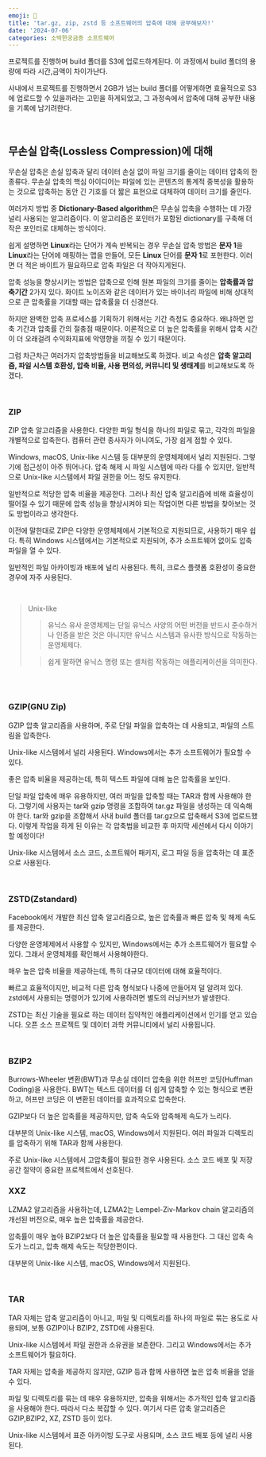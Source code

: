 ```yaml
---
emoji: 🦵
title: 'tar.gz, zip, zstd 등 소프트웨어의 압축에 대해 공부해보자!'
date: '2024-07-06'
categories: 소박한궁금증 소프트웨어
---
```


프로젝트를 진행하며 build 폴더를 S3에 업로드하게된다. 이 과정에서 build 폴더의 용량에 따라 시간,금액이 차이가난다.

사내에서 프로젝트를 진행하면서 2GB가 넘는 build 폴더를 어떻게하면 효율적으로 S3에 업로드할 수 있을까라는 고민을 하게되었고, 그 과정속에서 압축에 대해 공부한 내용을 기록에 남기려한다.

<br>

## 무손실 압축(Lossless Compression)에 대해

무손실 압축은 손실 압축과 달리 데이터 손실 없이 파일 크기를 줄이는 데이터 압축의 한 종류다. 무손실 압축의 핵심 아이디어는 파일에 있는 콘텐츠의 통계적 중복성을 활용하는 것으로 압축하는 동안 긴 기호를 더 짧은 표현으로 대체하여 데이터 크기를 줄인다.

여러가지 방법 중 **Dictionary-Based algorithm**은 무손실 압축을 수행하는 데 가장 널리 사용되는 알고리즘이다. 이 알고리즘은 포인터가 포함된 dictionary를 구축해 더 작은 포인터로 대체하는 방식이다.

쉽게 설명하면 **Linux**라는 단어가 계속 반복되는 경우 무손실 압축 방법은 **문자 1**을 **Linux**라는 단어에 매핑하는 맵을 만들어, 모든 **Linux** 단어를 **문자 1**로 포현한다. 이러면 더 적은 바이트가 필요하므로 압축 파일은 더 작아지게된다.

압축 성능을 향상시키는 방법은 압축으로 인해 원본 파일의 크기를 줄이는 **압축률과 압축기간** 2가지 있다. 화이트 노이즈와 같은 데이터가 있는 바이너리 파일에 비해 상대적으로 큰 압축률을 기대할 때는 압축률을 더 신경쓴다.

하지만 완벽한 압축 프로세스를 기획하기 위해서는 기간 측정도 중요하다. 왜냐하면 압축 기간과 압축률 간의 절충점 때문이다. 이론적으로 더 높은 압축률을 위해서 압축 시간이 더 오래걸려 수익화지표에 악영향을 끼칠 수 있기 때문이다.

그럼 차근차근 여러가지 압축방법들을 비교해보도록 하겠다. 비교 속성은 **압축 알고리즘, 파일 시스템 호환성, 압축 비율, 사용 편의성, 커뮤니티 및 생태계**를 비교해보도록 하겠다.

<br>

### ZIP

ZIP 압축 알고리즘을 사용한다. 다양한 파일 형식을 하나의 파일로 묶고, 각각의 파일을 개별적으로 압축한다. 컴퓨터 관련 종사자가 아니여도, 가장 쉽게 접할 수 있다.

Windows, macOS, Unix-like 시스템 등 대부분의 운영체제에서 널리 지원된다. 그렇기에 접근성이 아주 뛰어나다. 압축 해제 시 파일 시스템에 따라 다를 수 있지만, 일반적으로 Unix-like 시스템에서 파일 권한을 어느 정도 유지한다.

일반적으로 적당한 압축 비율을 제공한다. 그러나 최신 압축 알고리즘에 비해 효율성이 떨어질 수 있기 때문에 압축 성능을 향상시켜야 되는 작업이면 다른 방법을 찾아보는 것도 방법이라고 생각한다.

이전에 말한대로 ZIP은 다양한 운영체제에서 기본적으로 지원되므로, 사용하기 매우 쉽다. 특히 Windows 시스템에서는 기본적으로 지원되어, 추가 소프트웨어 없이도 압축 파일을 열 수 있다.

일반적인 파일 아카이빙과 배포에 널리 사용된다. 특히, 크로스 플랫폼 호환성이 중요한 경우에 자주 사용된다.

<br>

> Unix-like
>
> > 유닉스 유사 운영체제는 단일 유닉스 사양의 어떤 버전을 반드시 준수하거나 인증을 받은 것은 아니지만 유닉스 시스템과 유사한 방식으로 작동하는 운영체제다.
>
> > 쉽게 말하면 유닉스 명령 또는 셸처럼 작동하는 애플리케이션을 의미한다.

<br>

<br>

### GZIP(GNU Zip)

GZIP 압축 알고리즘을 사용하며, 주로 단일 파일을 압축하는 데 사용되고, 파일의 스트림을 압축한다.

Unix-like 시스템에서 널리 사용된다. Windows에서는 추가 소프트웨어가 필요할 수 있다.

좋은 압축 비율을 제공하는데, 특히 텍스트 파일에 대해 높은 압축률을 보인다.

단일 파일 압축에 매우 유용하지만, 여러 파일을 압축할 때는 TAR과 함께 사용해야 한다. 그렇기에 사용자는 tar와 gzip 명령을 조합하여 tar.gz 파일을 생성하는 데 익숙해야 한다. tar와 gzip을 조합해서 사내 build 폴더를 tar.gz으로 압축해서 S3에 업로드했다. 이렇게 작업을 하게 된 이유는 각 압축법을 비교한 후 마지막 세션에서 다시 이야기 할 예정이다!

Unix-like 시스템에서 소스 코드, 소프트웨어 패키지, 로그 파일 등을 압축하는 데 표준으로 사용된다.

<br>

### ZSTD(Zstandard)

Facebook에서 개발한 최신 압축 알고리즘으로, 높은 압축률과 빠른 압축 및 해제 속도를 제공한다.

다양한 운영체제에서 사용할 수 있지만, Windows에서는 추가 소프트웨어가 필요할 수 있다. 그래서 운영체제를 확인해서 사용해야한다.

매우 높은 압축 비율을 제공하는데, 특히 대규모 데이터에 대해 효율적이다.

빠르고 효율적이지만, 비교적 다른 압축 형식보다 나중에 만들어져 덜 알려져 있다. zstd에서 사용되는 명령어가 있기에 사용하려면 별도의 러닝커브가 발생한다.

ZSTD는 최신 기술을 필요로 하는 데이터 집약적인 애플리케이션에서 인기를 얻고 있습니다. 오픈 소스 프로젝트 및 데이터 과학 커뮤니티에서 널리 사용됩니다.

<br>

### BZIP2

Burrows-Wheeler 변환(BWT)과 무손실 데이터 압축을 위한 허프만 코딩(Huffman Coding)을 사용한다. BWT는 텍스트 데이터를 더 쉽게 압축할 수 있는 형식으로 변환하고, 허프만 코딩은 이 변환된 데이터를 효과적으로 압축한다.

GZIP보다 더 높은 압축률을 제공하지만, 압축 속도와 압축해제 속도가 느리다.

대부분의 Unix-like 시스템, macOS, Windows에서 지원된다. 여러 파일과 디렉토리를 압축하기 위해 TAR과 함께 사용한다.

주로 Unix-like 시스템에서 고압축률이 필요한 경우 사용된다. 소스 코드 배포 및 저장 공간 절약이 중요한 프로젝트에서 선호된다.

### XXZ

LZMA2 알고리즘을 사용하는데, LZMA2는 Lempel-Ziv-Markov chain 알고리즘의 개선된 버전으로, 매우 높은 압축률을 제공한다.

압축률이 매우 높아 BZIP2보다 더 높은 압축률을 필요할 때 사용한다. 그 대신 압축 속도가 느리고, 압축 해제 속도는 적당한편이다.

대부분의 Unix-like 시스템, macOS, Windows에서 지원된다.

<br>

### TAR

TAR 자체는 압축 알고리즘이 아니고, 파일 및 디렉토리를 하나의 파일로 묶는 용도로 사용되며, 보통 GZIP이나 BZIP2, ZSTD에 사용된다.

Unix-like 시스템에서 파일 권한과 소유권을 보존한다. 그리고 Windows에서는 추가 소프트웨어가 필요하다.

TAR 자체는 압축을 제공하지 않지만, GZIP 등과 함께 사용하면 높은 압축 비율을 얻을 수 있다.

파일 및 디렉토리를 묶는 데 매우 유용하지만, 압축을 위해서는 추가적인 압축 알고리즘을 사용해야 한다. 따라서 다소 복잡할 수 있다. 여기서 다른 압축 알고리즘은 GZIP,BZIP2, XZ, ZSTD 등이 있다.

Unix-like 시스템에서 표준 아카이빙 도구로 사용되며, 소스 코드 배포 등에 널리 사용된다.

<br>

```toc

```

